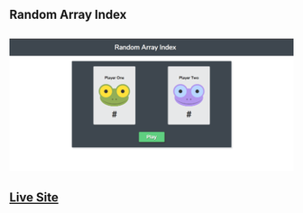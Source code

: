 
## Random Array Index

![Screenshot](./img/Screenshott.png)
---
## [Live Site](https://a2uuz.github.io/randomfrogdice/)